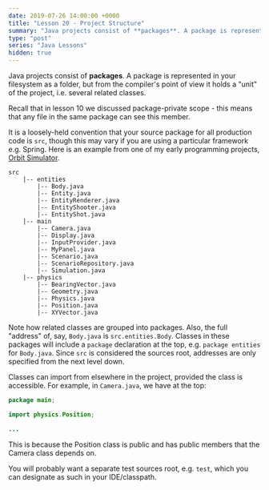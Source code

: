```yaml
---
date: 2019-07-26 14:00:00 +0000
title: "Lesson 20 - Project Structure"
summary: "Java projects consist of **packages**. A package is represented in your filesystem as a folder, but from the compiler's point of view it holds a \"unit\" of the project, i.e. several related classes."
type: "post"
series: "Java Lessons"
hidden: true
---
```


Java projects consist of **packages**. A package is represented in your filesystem as a folder, but from the compiler's point of view it holds a "unit" of the project, i.e. several related classes.

Recall that in lesson 10 we discussed package-private scope - this means that any file in the same package can see this member.

It is a loosely-held convention that your source package for all production code is `src`, though this may vary if you are using a particular framework e.g. Spring. Here is an example from one of my early programming projects, [Orbit Simulator](https://github.com/esummers1/orbit-simulator).

```text
src
    |-- entities
        |-- Body.java
        |-- Entity.java
        |-- EntityRenderer.java
        |-- EntityShooter.java
        |-- EntityShot.java
    |-- main
        |-- Camera.java
        |-- Display.java
        |-- InputProvider.java
        |-- MyPanel.java
        |-- Scenario.java
        |-- ScenarioRepository.java
        |-- Simulation.java
    |-- physics
        |-- BearingVector.java
        |-- Geometry.java
        |-- Physics.java
        |-- Position.java
        |-- XYVector.java
```

Note how related classes are grouped into packages. Also, the full "address" of, say, `Body.java` is `src.entities.Body`. Classes in these packages will include a `package` declaration at the top, e.g. `package entities` for `Body.java`. Since `src` is considered the sources root, addresses are only specified from the next level down.

Classes can import from elsewhere in the project, provided the class is accessible. For example, in `Camera.java`, we have at the top:

```java
package main;

import physics.Position;

...
```

This is because the Position class is public and has public members that the Camera class depends on.

You will probably want a separate test sources root, e.g. `test`, which you can designate as such in your IDE/classpath.
